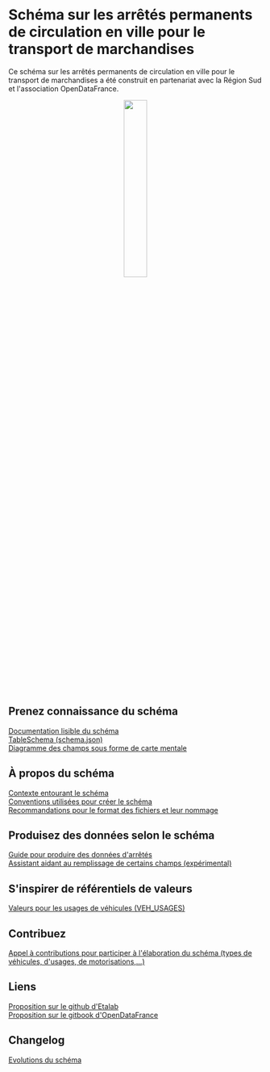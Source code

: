 # Schéma sur les arrêtés permanents de circulation en ville pour le transport de marchandises

Ce schéma sur les arrêtés permanents de circulation en ville pour le transport de marchandises a été construit en partenariat avec la Région Sud et l'association OpenDataFrance.
<br>
<p align=center>
<img src=https://gblobscdn.gitbook.com/spaces%2F-M8umwbbnQtktzDT0-5_%2Favatar-rectangle-1591200295956.png?alt=media width='30%'>
</p>

## Prenez connaissance du schéma
[Documentation lisible du schéma](documentation/schema-page.md)  
[TableSchema (schema.json)](schema.json)  
[Diagramme des champs sous forme de carte mentale](https://raw.githubusercontent.com/CEREMA/schema-arrete-circulation/master/mindmaps/arrete-permanent-circulation.png) 

## À propos du schéma
[Contexte entourant le schéma](CONTEXTE.md)  
[Conventions utilisées pour créer le schéma](A-PROPOS.md)  
[Recommandations pour le format des fichiers et leur nommage](FORMAT.md)

## Produisez des données selon le schéma
[Guide pour produire des données d'arrêtés](GUIDE.md)  
[Assistant aidant au remplissage de certains champs (expérimental)](https://cerema-med.shinyapps.io/assistant-arretes-alpha/)

## S'inspirer de référentiels de valeurs
[Valeurs pour les usages de véhicules (VEH_USAGES)](referentiels/VEH_USAGES.csv)

## Contribuez
[Appel à contributions pour participer à l'élaboration du schéma (types de véhicules, d'usages, de motorisations,...)](https://forms.gle/vUALzEDQqRsY2NgG9)

## Liens
[Proposition sur le github d'Etalab](https://github.com/etalab/schema.data.gouv.fr/issues/157)  
[Proposition sur le gitbook d'OpenDataFrance](https://opendatafrance.gitbook.io/fablog/territoires/chantiers/partage-des-donnees/standardisation/arretes-de-circulation)  
## Changelog
[Evolutions du schéma](CHANGELOG.md)
